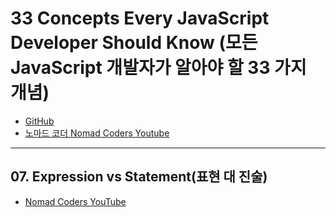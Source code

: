 # 33 Concepts Every JavaScript Developer Should Know (모든 JavaScript 개발자가 알아야 할 33 가지 개념)

- [GitHub](https://github.com/leonardomso/33-js-concepts)
- [노마드 코더 Nomad Coders Youtube](https://www.youtube.com/watch?v=JaHlR1IGLN8&list=PL7jH19IHhOLMmmjrwCi7-dMFVdoU0hhgF)

---

## 07. Expression vs Statement(표현 대 진술)

- [Nomad Coders YouTube](https://www.youtube.com/watch?v=tclQMRg5v7Y&list=PL7jH19IHhOLMmmjrwCi7-dMFVdoU0hhgF&index=4)
